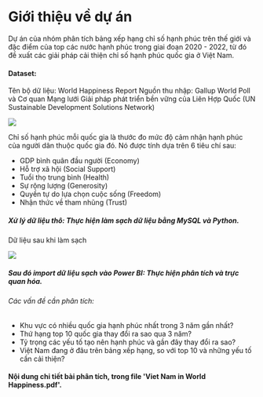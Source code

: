 # Giới thiệu về dự án 
 Dự án của nhóm phân tích bảng xếp hạng chỉ số hạnh phúc trên thế giới và đặc điểm của top các nước hạnh phúc trong giai đoạn 2020 - 2022, từ đó đề xuất các giải pháp cải thiện chỉ số hạnh phúc quốc gia ở Việt Nam.

#### Dataset: 
Tên bộ dữ liệu: World Happiness Report
Nguồn thu nhập: Gallup World Poll và Cơ quan Mạng lưới Giải pháp phát triển bền vững của Liên Hợp Quốc (UN Sustainable Development Solutions Network) 

![](https://raw.githubusercontent.com/DinhVu29/Case-Study-1/refs/heads/main/Project%20kh%C3%B3a%201%20-%20World%20Happiness/Diagram.png)

Chỉ số hạnh phúc mỗi quốc gia là thước đo mức độ cảm nhận hạnh phúc của người dân thuộc quốc gia đó. Nó được tính dựa trên 6 tiêu chí sau: 
- GDP bình quân đầu người (Economy)
- Hỗ trợ xã hội (Social Support)
- Tuổi thọ trung bình (Health)
- Sự rộng lượng (Generosity)
- Quyền tự do lựa chọn cuộc sống (Freedom)
- Nhận thức về tham nhũng (Trust)

##### Xử lý dữ liệu thô: Thực hiện làm sạch dữ liệu bằng MySQL và Python.

Dữ liệu sau khi làm sạch 

![](https://raw.githubusercontent.com/DinhVu29/Case-Study-1/refs/heads/main/Project%20kh%C3%B3a%201%20-%20World%20Happiness/Clean_Data.png) 

##### Sau đó import dữ liệu sạch vào Power BI: Thực hiện phân tích và trực quan hóa.
###### Các vấn đề cần phân tích: 
- Khu vực có nhiều quốc gia hạnh phúc nhất trong 3 năm gần nhất?
- Thứ hạng top 10 quốc gia thay đổi ra sao qua 3 năm?
- Tỷ trọng các yếu tố tạo nên hạnh phúc và gần đây thay đổi ra sao?
- Việt Nam đang ở đâu trên bảng xếp hạng, so với top 10 và những yếu tố cần cải thiện?

#### Nội dung chi tiết bài phân tích, trong file 'Viet Nam in World Happiness.pdf'.
